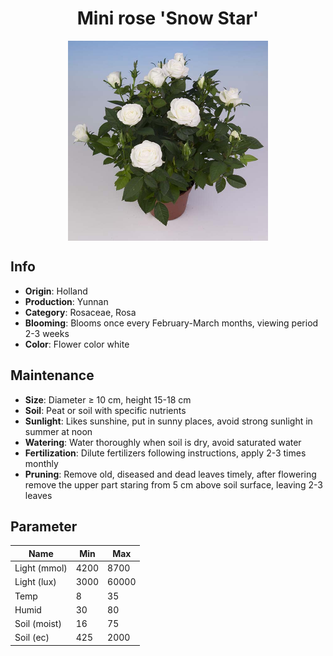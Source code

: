 <h1 align='center'>Mini rose 'Snow Star'</h1>
<p align="center">
    <img 
        align='center'
        width='320'
        src="../images/mini rose snow star.png" 
        alt='Mini rose 'Snow Star'' />
</p>

## Info

 - **Origin**: Holland
 - **Production**: Yunnan
 - **Category**: Rosaceae, Rosa
 - **Blooming**: Blooms once every February-March months, viewing period 2-3 weeks
 - **Color**: Flower color white

## Maintenance

 - **Size**: Diameter ≥ 10 cm, height 15-18 cm
 - **Soil**: Peat or soil with specific nutrients
 - **Sunlight**: Likes sunshine, put in sunny places, avoid strong sunlight in summer at noon
 - **Watering**: Water thoroughly when soil is dry, avoid saturated water
 - **Fertilization**: Dilute fertilizers following instructions, apply 2-3 times monthly
 - **Pruning**: Remove old, diseased and dead leaves timely, after flowering remove the upper part staring from 5 cm above soil surface, leaving 2-3 leaves

## Parameter

| Name         | Min  | Max   |
|--------------|------|-------|
| Light (mmol) | 4200 | 8700  |
| Light (lux)  | 3000 | 60000 |
| Temp         | 8    | 35    |
| Humid        | 30   | 80    |
| Soil (moist) | 16   | 75    |
| Soil (ec)    | 425  | 2000  |